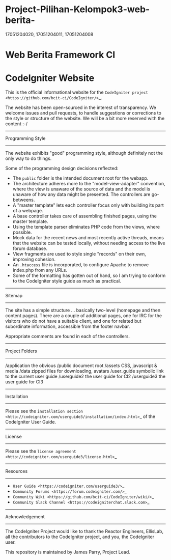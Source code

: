 # Project-Pilihan-Kelompok3-web-berita-
17051204020, 17051204011, 17051204008

# Web Berita Framework CI



# CodeIgniter Website

This is the official informational website for the 
`CodeIgniter project <https://github.com/bcit-ci/CodeIgniter/>`_.

The website has been open-sourced in the interest of transparency.
We welcome issues and pull requests, to handle suggestions or corrections 
to the style or structure of the website. 
We will be a bit more reserved with the content :-/

*****************
Programming Style
*****************

The website exhibits "good" programming style, although definitely not
the only way to do things. 

Some of the programming design decisions reflected:

-   The <code>public</code> folder is the intended document root for the webapp.
-   The architecture adheres more to the "model-view-adapter" convention,
    where the view is unaware of the source of data and the model is unaware of
    how any data might be presented. The controllers are go-betweens.
-   A "master template" lets each controller focus 
    only with building its part of a webpage.
-   A base controller takes care of assembling finished pages, using the 
    master template.
-   Using the template parser eliminates PHP code from
    the views, where possible.
-   Mock data for the recent news and most recently active threads, means
    that the website can be tested locally, without needing access to 
    the live forum database.
-   View fragments are used to style single "records" on their own,
    improving cohesion.
-   An <code>.htaccess</code> file is incorporated, to configure Apache to remove
    index.php from any URLs.
-   Some of the formatting has gotten out of hand, so I am trying to
    conform to the CodeIgniter style guide as much as practical.

*******
Sitemap
*******

The site has a simple structure ... basically two-level 
(homepage and then content pages). 
There are a couple of additional pages, one for IRC for the visitors 
who do not have a suitable client, and
one for related but subordinate information, accessible from the footer navbar.

Appropriate comments are found in each of the controllers.

***************
Project Folders
***************

/application    the obvious
/public         document root
    /assets         CSS, javascript & media
    /data           zipped files for downloading, avatars
/user_guide     symbolic link to the current user guide
/userguide2     the user guide for CI2
/userguide3     the user guide for CI3


************
Installation
************

Please see the 
`installation section <http://codeigniter.com/userguide3/installation/index.html>`_
of the CodeIgniter User Guide.

*******
License
*******

Please see the `license
agreement <http://codeigniter.com/userguide3/license.html>`_

*********
Resources
*********

-  `User Guide <https://codeigniter.com/userguide3/>`_
-  `Community Forums <https://forum.codeigniter.com/>`_
-  `Community Wiki <https://github.com/bcit-ci/CodeIgniter/wiki/>`_
-  `Community Slack Channel <https://codeigniterchat.slack.com>`_

***************
Acknowledgement
***************

The CodeIgniter Project would like to thank the Reactor Engineers, EllisLab, 
all the contributors to the CodeIgniter project, and you, the CodeIgniter user.

This repository is maintained by James Parry, Project Lead.
